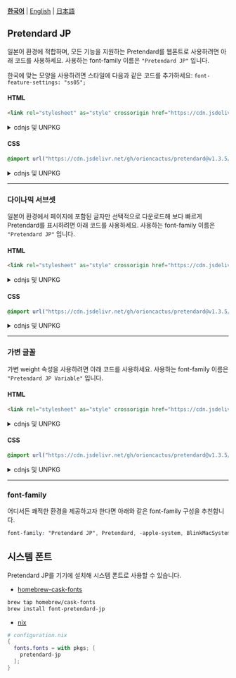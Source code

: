 [**한국어**](/packages/pretendard-jp/README.md) | [English](/packages/pretendard-jp/docs/en/README.md) | [日本語](/packages/pretendard-jp/docs/ja/README.md)

## Pretendard JP

일본어 환경에 적합하며, 모든 기능을 지원하는 Pretendard를 웹폰트로 사용하려면 아래 코드를 사용하세요. 사용하는 font-family 이름은 `"Pretendard JP"` 입니다.

한국에 맞는 모양을 사용하려면 스타일에 다음과 같은 코드를 추가하세요: `font-feature-settings: "ss05";`

#### HTML

```html
<link rel="stylesheet" as="style" crossorigin href="https://cdn.jsdelivr.net/gh/orioncactus/pretendard@v1.3.5/dist/web/static/pretendard-jp.css" />
```

<details>

<summary>cdnjs 및 UNPKG</summary>

###### cdnjs

```html
<link rel="stylesheet" as="style" crossorigin href="https://cdnjs.cloudflare.com/ajax/libs/pretendard/1.3.5/static/pretendard-jp.css" />
```

###### UNPKG

```html
<link rel="stylesheet" as="style" crossorigin href="https://unpkg.com/pretendard@1.3.5/dist/web/static/pretendard-jp.css" />
```

</details>

#### CSS

```css
@import url("https://cdn.jsdelivr.net/gh/orioncactus/pretendard@v1.3.5/dist/web/static/pretendard-jp.css");
```

<details>

<summary>cdnjs 및 UNPKG</summary>

###### cdnjs

```css
@import url("https://cdnjs.cloudflare.com/ajax/libs/pretendard/1.3.5/static/pretendard-jp.css");
```

###### UNPKG

```css
@import url("https://unpkg.com/pretendard@1.3.5/dist/web/static/pretendard-jp.css");
```

</details>

---

### 다이나믹 서브셋

일본어 환경에서 페이지에 포함된 글자만 선택적으로 다운로드해 보다 빠르게 Pretendard를 표시하려면 아래 코드를 사용하세요. 사용하는 font-family 이름은 `"Pretendard JP"` 입니다.

#### HTML

```html
<link rel="stylesheet" as="style" crossorigin href="https://cdn.jsdelivr.net/gh/orioncactus/pretendard@v1.3.5/dist/web/static/pretendard-jp-dynamic-subset.css" />
```

<details>

<summary>cdnjs 및 UNPKG</summary>

###### cdnjs

```html
<link rel="stylesheet" as="style" crossorigin href="https://cdnjs.cloudflare.com/ajax/libs/pretendard/1.3.5/static/pretendard-jp-dynamic-subset.css" />
```

###### UNPKG

```html
<link rel="stylesheet" as="style" crossorigin href="https://unpkg.com/pretendard@1.3.5/dist/web/static/pretendard-jp-dynamic-subset.css" />
```

</details>

#### CSS

```css
@import url("https://cdn.jsdelivr.net/gh/orioncactus/pretendard@v1.3.5/dist/web/static/pretendard-jp-dynamic-subset.css");
```

<details>

<summary>cdnjs 및 UNPKG</summary>

###### cdnjs

```css
@import url("https://cdnjs.cloudflare.com/ajax/libs/pretendard/1.3.5/static/pretendard-jp-dynamic-subset.css");
```

###### UNPKG

```css
@import url("https://unpkg.com/pretendard@1.3.5/dist/web/static/pretendard-jp-dynamic-subset.css");
```

</details>

---

### 가변 글꼴

가변 weight 속성을 사용하려면 아래 코드를 사용하세요. 사용하는 font-family 이름은 `"Pretendard JP Variable"` 입니다.

#### HTML

```html
<link rel="stylesheet" as="style" crossorigin href="https://cdn.jsdelivr.net/gh/orioncactus/pretendard@v1.3.5/dist/web/variable/pretendardvariable-jp.css" />
```

<details>

<summary>cdnjs 및 UNPKG</summary>

###### cdnjs

```html
<link rel="stylesheet" as="style" crossorigin href="https://cdnjs.cloudflare.com/ajax/libs/pretendard/1.3.5/variable/pretendardvariable-jp.css" />
```

###### UNPKG

```html
<link rel="stylesheet" as="style" crossorigin href="https://unpkg.com/pretendard@1.3.5/dist/web/variable/pretendardvariable-jp.css" />
```

</details>

#### CSS

```css
@import url("https://cdn.jsdelivr.net/gh/orioncactus/pretendard@v1.3.5/dist/web/variable/pretendardvariable-jp.css");
```

<details>

<summary>cdnjs 및 UNPKG</summary>

###### cdnjs

```css
@import url("https://cdnjs.cloudflare.com/ajax/libs/pretendard/1.3.5/variable/pretendardvariable-jp.css");
```

###### UNPKG

```css
@import url("https://unpkg.com/pretendard@1.3.5/dist/web/variable/pretendardvariable-jp.css");
```

</details>

---

### font-family

어디서든 쾌적한 환경을 제공하고자 한다면 아래와 같은 font-family 구성을 추천합니다.

```css
font-family: "Pretendard JP", Pretendard, -apple-system, BlinkMacSystemFont, system-ui, Roboto, "Helvetica Neue", "Segoe UI", "Hiragino Sans", "Apple SD Gothic Neo", Meiryo, "Noto Sans JP", "Noto Sans KR", "Malgun Gothic", Osaka, "Apple Color Emoji", "Segoe UI Emoji", "Segoe UI Symbol", sans-serif;
```

## 시스템 폰트

Pretendard JP를 기기에 설치해 시스템 폰트로 사용할 수 있습니다.

- [homebrew-cask-fonts](https://github.com/Homebrew/homebrew-cask-fonts)

```bash
brew tap homebrew/cask-fonts
brew install font-pretendard-jp
```

- [nix](https://github.com/NixOS/nixpkgs)

```nix
# configuration.nix
{
  fonts.fonts = with pkgs; [
    pretendard-jp
  ];
}
```
